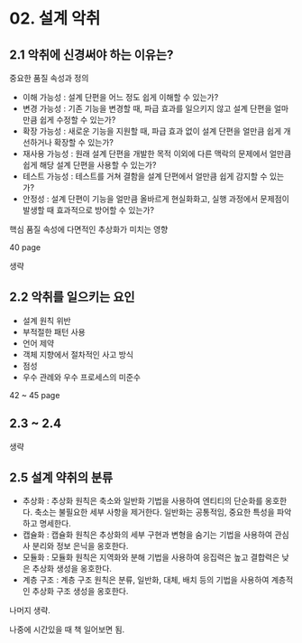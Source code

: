 # 02. 설계 악취


## 2.1 악취에 신경써야 하는 이유는?

중요한 품질 속성과 정의

- 이해 가능성 : 설계 단편을 어느 정도 쉽게 이해할 수 있는가?
- 변경 가능성 : 기존 기능을 변경할 때, 파급 효과를 일으키지 않고 설계 단편을 얼마만큼 쉽게 수정할 수 있는가?
- 확장 가능성 : 새로운 기능을 지원할 때, 파급 효과 없이 설계 단편을 얼만큼 쉽게 개선하거나 확장할 수 있는가?
- 재사용 가능성 : 원래 설계 단편을 개발한 목적 이외에 다른 맥락의 문제에서 얼만큼 쉽게 해당 설계 단편을 사용할 수 있는가?
- 테스트 가능성 : 테스트를 거쳐 결함을 설계 단편에서 얼만큼 쉽게 감지할 수 있는가?
- 안정성 : 설계 단편이 기능을 얼만큼 올바르게 현실화화고, 실행 과정에서 문제점이 발생할 때 효과적으로 방어할 수 있는가? 

핵심 품질 속성에 다면적인 추상화가 미치는 영향

40 page

생략


## 2.2 악취를 일으키는 요인

- 설계 원칙 위반
- 부적절한 패턴 사용
- 언어 제약
- 객체 지향에서 절차적인 사고 방식
- 점성
- 우수 관례와 우수 프로세스의 미준수

42 ~ 45 page 


## 2.3 ~ 2.4

생략


## 2.5 설계 약취의 분류

- 추상화 : 추상화 원칙은 축소와 일반화 기법을 사용하여 엔티티의 단순화를 옹호한다. 축소는 불필요한 세부 사항을 제거한다. 일반화는 공통적임, 중요한 특성을 파악하고 명세한다.
- 캡슐화 : 캡슐화 원칙은 추상화의 세부 구현과 변형을 숨기는 기법을 사용하여 관심사 분리와 정보 은닉을 옹호한다.
- 모듈화 : 모듈화 원칙은 지역화와 분해 기법을 사용하여 응집력은 높고 결합력은 낮은 추상화 생성을 옹호한다.
- 계층 구조 : 계층 구조 원칙은 분류, 일반화, 대체, 배치 등의 기법을 사용하여 계층적인 추상화 구조 생성을 옹호한다. 


나머지 생략. 

나중에 시간있을 때 책 일어보면 됨.


